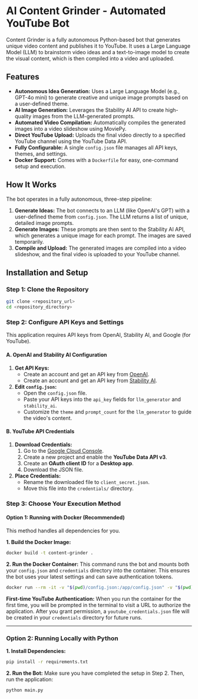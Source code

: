 # AI Content Grinder - Automated YouTube Bot

Content Grinder is a fully autonomous Python-based bot that generates unique video content and publishes it to YouTube. It uses a Large Language Model (LLM) to brainstorm video ideas and a text-to-image model to create the visual content, which is then compiled into a video and uploaded.

## Features

- **Autonomous Idea Generation:** Uses a Large Language Model (e.g., GPT-4o mini) to generate creative and unique image prompts based on a user-defined theme.
- **AI Image Generation:** Leverages the Stability AI API to create high-quality images from the LLM-generated prompts.
- **Automated Video Compilation:** Automatically compiles the generated images into a video slideshow using MoviePy.
- **Direct YouTube Upload:** Uploads the final video directly to a specified YouTube channel using the YouTube Data API.
- **Fully Configurable:** A single `config.json` file manages all API keys, themes, and settings.
- **Docker Support:** Comes with a `Dockerfile` for easy, one-command setup and execution.

## How It Works

The bot operates in a fully autonomous, three-step pipeline:
1.  **Generate Ideas:** The bot connects to an LLM (like OpenAI's GPT) with a user-defined theme from `config.json`. The LLM returns a list of unique, detailed image prompts.
2.  **Generate Images:** These prompts are then sent to the Stability AI API, which generates a unique image for each prompt. The images are saved temporarily.
3.  **Compile and Upload:** The generated images are compiled into a video slideshow, and the final video is uploaded to your YouTube channel.

## Installation and Setup

### Step 1: Clone the Repository

```bash
git clone <repository_url>
cd <repository_directory>
```

### Step 2: Configure API Keys and Settings

This application requires API keys from OpenAI, Stability AI, and Google (for YouTube).

#### A. OpenAI and Stability AI Configuration

1.  **Get API Keys:**
    -   Create an account and get an API key from [OpenAI](https://platform.openai.com/api-keys).
    -   Create an account and get an API key from [Stability AI](https://platform.stability.ai/account/keys).
2.  **Edit `config.json`:**
    -   Open the `config.json` file.
    -   Paste your API keys into the `api_key` fields for `llm_generator` and `stability_ai`.
    -   Customize the `theme` and `prompt_count` for the `llm_generator` to guide the video's content.

#### B. YouTube API Credentials

1.  **Download Credentials:**
    1.  Go to the [Google Cloud Console](https://console.cloud.google.com/).
    2.  Create a new project and enable the **YouTube Data API v3**.
    3.  Create an **OAuth client ID** for a **Desktop app**.
    4.  Download the JSON file.
2.  **Place Credentials:**
    -   Rename the downloaded file to `client_secret.json`.
    -   Move this file into the `credentials/` directory.

### Step 3: Choose Your Execution Method

#### Option 1: Running with Docker (Recommended)

This method handles all dependencies for you.

**1. Build the Docker Image:**
```bash
docker build -t content-grinder .
```

**2. Run the Docker Container:**
This command runs the bot and mounts both your `config.json` and `credentials` directory into the container. This ensures the bot uses your latest settings and can save authentication tokens.

```bash
docker run --rm -it -v "$(pwd)/config.json:/app/config.json" -v "$(pwd)/credentials:/app/credentials" content-grinder
```

**First-time YouTube Authentication:** When you run the container for the first time, you will be prompted in the terminal to visit a URL to authorize the application. After you grant permission, a `youtube_credentials.json` file will be created in your `credentials` directory for future runs.

---

### Option 2: Running Locally with Python

**1. Install Dependencies:**
```bash
pip install -r requirements.txt
```

**2. Run the Bot:**
Make sure you have completed the setup in Step 2. Then, run the application:
```bash
python main.py
```